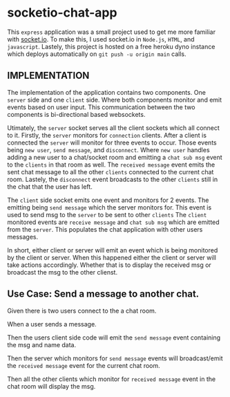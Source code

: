 # socketio-chat-app

This `express` application was a small project used to get me more familiar with [socket.io](https://socket.io). To make this, I used socket.io in `Node.js`, `HTML`, and `javascript`. Lastely, this project is hosted on a free heroku dyno instance which deploys automatically on `git push -u origin main` calls.

## IMPLEMENTATION

The implementation of the application contains two components. One `server` side and one `client` side. Where both components monitor and emit events based on user input. This communication between the two components is bi-directional based websockets. 

Utimately, the `server` socket serves all the client sockets which all connect to it. Firstly, the `server` monitors for `connection` clients. After a client is connected the `server` will monitor for three events to occur. Those events being `new user`, `send message`, and `disconnect`. Where `new user` handles adding a new user to a chat/socket room and emitting a `chat sub msg` event to the `clients` in that room as well. The `received message` event emits the sent chat message to all the other `clients` connected to the current chat room. Lastely, the `disconnect` event broadcasts to the other `clients` still in the chat that the user has left. 

The `client` side socket emits one event and monitors for 2 events. The emitting being `send message` which the server monitors for. This event is used to send msg to the `server` to be sent to other `clients` The `client` monitored events are `receive message` and `chat sub msg` which are emitted from the `server`. This populates the chat application with other users messages.

In short, either client or server will emit an event which is being monitored by the client or server. When this happened either the client or server will take actions accordingly. Whether that is to display the received msg or broadcast the msg to the other clienst.

## Use Case: Send a message to another chat.

Given there is two users connect to the a chat room.

When a user sends a message.

Then the users client side code will emit the `send message` event containing the msg and name data.

Then the server which monitors for `send message` events will broadcast/emit the `received message` event for the current chat room.

Then all the other clients which monitor for `received message` event in the chat room will display the msg.
